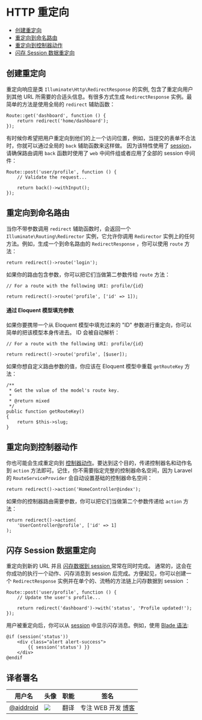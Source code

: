 # HTTP 重定向

- [创建重定向](#creating-redirects)
- [重定向到命名路由](#redirecting-named-routes)
- [重定向到控制器动作](#redirecting-controller-actions)
- [闪存 Session 数据重定向](#redirecting-with-flashed-session-data)

<a name="creating-redirects"></a>
## 创建重定向

重定向响应是类 `Illuminate\Http\RedirectResponse` 的实例, 包含了重定向用户到其他 URL 所需要的合适头信息。有很多方式生成 `RedirectResponse` 实例。最简单的方法是使用全局的 `redirect` 辅助函数：

    Route::get('dashboard', function () {
        return redirect('home/dashboard');
    });

有时候你希望把用户重定向到他们的上一个访问位置，例如，当提交的表单不合法时，你就可以通过全局的 `back` 辅助函数来这样做。 因为该特性使用了 [session](/docs/{{version}}/session)，请确保路由调用 `back` 函数时使用了 `web` 中间件组或者应用了全部的 session 中间件：

    Route::post('user/profile', function () {
        // Validate the request...

        return back()->withInput();
    });

<a name="redirecting-named-routes"></a>
## 重定向到命名路由

当你不带参数调用 `redirect` 辅助函数时，会返回一个 `Illuminate\Routing\Redirector` 实例，它允许你调用 `Redirector` 实例上的任何方法。例如，生成一个到命名路由的 `RedirectResponse` ，你可以使用 `route` 方法：

    return redirect()->route('login');

如果你的路由包含参数，你可以把它们当做第二参数传给 `route` 方法：

    // For a route with the following URI: profile/{id}

    return redirect()->route('profile', ['id' => 1]);

#### 通过 Eloquent 模型填充参数

如果你要携带一个从 Eloquent 模型中填充过来的 "ID" 参数进行重定向，你可以简单的把该模型本身传进去。 ID 会被自动解析：

    // For a route with the following URI: profile/{id}

    return redirect()->route('profile', [$user]);

如果你想自定义路由参数的值，你应该在 Eloquent 模型中重载 `getRouteKey` 方法：

    /**
     * Get the value of the model's route key.
     *
     * @return mixed
     */
    public function getRouteKey()
    {
        return $this->slug;
    }

<a name="redirecting-controller-actions"></a>
## 重定向到控制器动作

你也可能会生成重定向到 [控制器动作](/docs/{{version}}/controllers)。要达到这个目的，传递控制器名和动作名到 `action` 方法即可。记住，你不需要指定完整的控制器命名空间，因为 Laravel 的 `RouteServiceProvider` 会自动设置基础的控制器命名空间：

    return redirect()->action('HomeController@index');

如果你的控制器路由需要参数，你可以把它们当做第二个参数传递给 `action` 方法：

    return redirect()->action(
        'UserController@profile', ['id' => 1]
    );

<a name="redirecting-with-flashed-session-data"></a>
## 闪存 Session 数据重定向

重定向到新的 URL 并且 [闪存数据到 session ](/docs/{{version}}/session#flash-data) 常常在同时完成。 通常的，这会在你成功的执行一个动作、闪存消息到 session 后完成。方便起见，你可以创建一个 `RedirectResponse` 实例并在单个的、流畅的方法链上闪存数据到 session ：

    Route::post('user/profile', function () {
        // Update the user's profile...

        return redirect('dashboard')->with('status', 'Profile updated!');
    });

用户被重定向后，你可以从 [session](/docs/{{version}}/session) 中显示闪存消息。例如，使用 [Blade 语法](/docs/{{version}}/blade):

    @if (session('status'))
        <div class="alert alert-success">
            {{ session('status') }}
        </div>
    @endif

## 译者署名
| 用户名 | 头像 | 职能 | 签名 |
|---|---|---|---|
| [@aiddroid](https://weibo.com/aiddroid) | <img class="avatar-66 rm-style" src="https://avatars2.githubusercontent.com/u/3241146?v=3&s=100">  |  翻译  | 专注 WEB 开发 [博客](https://aiddroid.com) |
